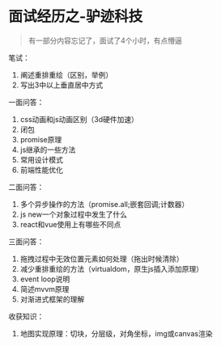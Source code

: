 # 面试经历之-驴迹科技

> 有一部分内容忘记了，面试了4个小时，有点懵逼

笔试：
1. 阐述重排重绘（区别，举例）
2. 写出3中以上垂直居中方式

一面问答：

1. css动画和js动画区别（3d硬件加速）
2. 闭包
3. promise原理
4. js继承的一些方法
5. 常用设计模式
6. 前端性能优化


二面问答：

1. 多个异步操作的方法（promise.all;嵌套回调;计数器）
2. js new一个对象过程中发生了什么
3. react和vue使用上有哪些不同点



三面问答：

1. 拖拽过程中无效位置元素如何处理（拖出时候清除）
2. 减少重排重绘的方法（virtualdom，原生js插入添加原理）
3. event loop说明
4. 简述mvvm原理
5. 对渐进式框架的理解



收获知识：
1. 地图实现原理：切块，分层级，对角坐标，img或canvas渲染
